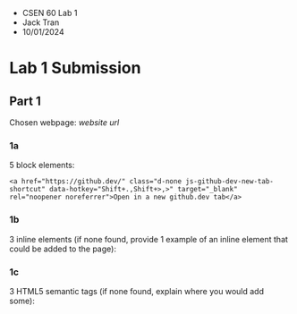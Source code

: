 - CSEN 60 Lab 1
- Jack Tran
- 10/01/2024

# Lab 1 Submission

## Part 1

Chosen webpage: *website url*

### 1a

5 block elements:

```
<a href="https://github.dev/" class="d-none js-github-dev-new-tab-shortcut" data-hotkey="Shift+.,Shift+>,>" target="_blank" rel="noopener noreferrer">Open in a new github.dev tab</a>
```

### 1b

3 inline elements (if none found, provide 1 example of an inline element that could be added to the page):

### 1c

3 HTML5 semantic tags (if none found, explain where you would add some):

